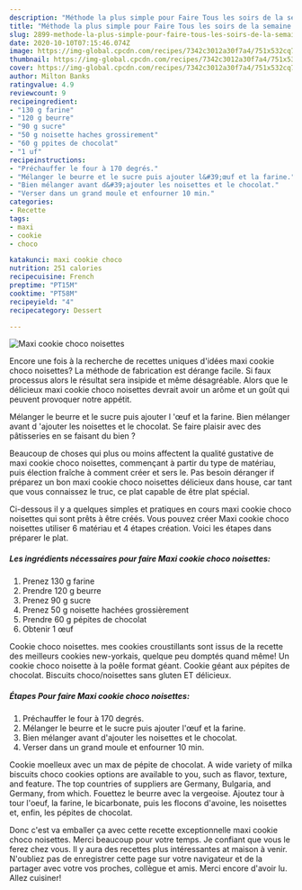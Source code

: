 ```yaml
---
description: "Méthode la plus simple pour Faire Tous les soirs de la semaine Maxi cookie choco noisettes"
title: "Méthode la plus simple pour Faire Tous les soirs de la semaine Maxi cookie choco noisettes"
slug: 2899-methode-la-plus-simple-pour-faire-tous-les-soirs-de-la-semaine-maxi-cookie-choco-noisettes
date: 2020-10-10T07:15:46.074Z
image: https://img-global.cpcdn.com/recipes/7342c3012a30f7a4/751x532cq70/maxi-cookie-choco-noisettes-photo-principale-de-la-recette.jpg
thumbnail: https://img-global.cpcdn.com/recipes/7342c3012a30f7a4/751x532cq70/maxi-cookie-choco-noisettes-photo-principale-de-la-recette.jpg
cover: https://img-global.cpcdn.com/recipes/7342c3012a30f7a4/751x532cq70/maxi-cookie-choco-noisettes-photo-principale-de-la-recette.jpg
author: Milton Banks
ratingvalue: 4.9
reviewcount: 9
recipeingredient:
- "130 g farine"
- "120 g beurre"
- "90 g sucre"
- "50 g noisette haches grossirement"
- "60 g ppites de chocolat"
- "1 uf"
recipeinstructions:
- "Préchauffer le four à 170 degrés."
- "Mélanger le beurre et le sucre puis ajouter l&#39;œuf et la farine."
- "Bien mélanger avant d&#39;ajouter les noisettes et le chocolat."
- "Verser dans un grand moule et enfourner 10 min."
categories:
- Recette
tags:
- maxi
- cookie
- choco

katakunci: maxi cookie choco 
nutrition: 251 calories
recipecuisine: French
preptime: "PT15M"
cooktime: "PT58M"
recipeyield: "4"
recipecategory: Dessert

---
```



![Maxi cookie choco noisettes](https://img-global.cpcdn.com/recipes/7342c3012a30f7a4/751x532cq70/maxi-cookie-choco-noisettes-photo-principale-de-la-recette.jpg)

Encore une fois à la recherche de recettes uniques d'idées maxi cookie choco noisettes? La méthode de fabrication est dérange facile. Si faux processus alors le résultat sera insipide et même désagréable. Alors que le délicieux maxi cookie choco noisettes devrait avoir un arôme et un goût qui peuvent provoquer notre appétit.

Mélanger le beurre et le sucre puis ajouter l &#39;œuf et la farine. Bien mélanger avant d &#39;ajouter les noisettes et le chocolat. Se faire plaisir avec des pâtisseries en se faisant du bien ?

Beaucoup de choses qui plus ou moins affectent la qualité gustative de maxi cookie choco noisettes, commençant à partir du type de matériau, puis élection fraîche à comment créer et sers le. Pas besoin déranger if préparez un bon maxi cookie choco noisettes délicieux dans house, car tant que vous connaissez le truc, ce plat capable de être plat spécial.


Ci-dessous il y a quelques simples et pratiques en cours maxi cookie choco noisettes qui sont prêts à être créés. Vous pouvez créer Maxi cookie choco noisettes utiliser 6 matériau et 4 étapes création. Voici les étapes dans préparer le plat.

<!--inarticleads1-->

##### Les ingrédients nécessaires pour faire Maxi cookie choco noisettes:

1. Prenez 130 g farine
1. Prendre 120 g beurre
1. Prenez 90 g sucre
1. Prenez 50 g noisette hachées grossièrement
1. Prendre 60 g pépites de chocolat
1. Obtenir 1 œuf


Cookie choco noisettes. mes cookies croustillants sont issus de la recette des meilleurs cookies new-yorkais, quelque peu domptés quand même! Un cookie choco noisette à la poêle format géant. Cookie géant aux pépites de chocolat. Biscuits choco/noisettes sans gluten ET délicieux. 

<!--inarticleads2-->

##### Étapes Pour faire Maxi cookie choco noisettes:

1. Préchauffer le four à 170 degrés.
1. Mélanger le beurre et le sucre puis ajouter l&#39;œuf et la farine.
1. Bien mélanger avant d&#39;ajouter les noisettes et le chocolat.
1. Verser dans un grand moule et enfourner 10 min.


Cookie moelleux avec un max de pépite de chocolat. A wide variety of milka biscuits choco cookies options are available to you, such as flavor, texture, and feature. The top countries of suppliers are Germany, Bulgaria, and Germany, from which. Fouettez le beurre avec la vergeoise. Ajoutez tour à tour l&#39;oeuf, la farine, le bicarbonate, puis les flocons d&#39;avoine, les noisettes et, enfin, les pépites de chocolat. 


Donc c'est va emballer ça avec cette recette exceptionnelle maxi cookie choco noisettes. Merci beaucoup pour votre temps. Je confiant que vous le ferez chez vous. Il y aura des recettes plus  intéressantes at maison à venir. N'oubliez pas de enregistrer cette page sur votre navigateur et de la partager avec votre vos proches, collègue et amis. Merci encore d'avoir lu. Allez cuisiner!
